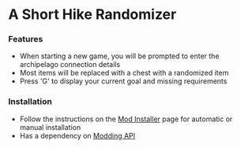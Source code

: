 # A Short Hike Randomizer

### Features
- When starting a new game, you will be prompted to enter the archipelago connection details
- Most items will be replaced with a chest with a randomized item
- Press 'G' to display your current goal and missing requirements

### Installation

- Follow the instructions on the [Mod Installer](https://github.com/BrandenEK/AShortHike.Modding.Installer) page for automatic or manual installation
- Has a dependency on [Modding API](https://github.com/BrandenEK/AShortHike.ModdingAPI)
